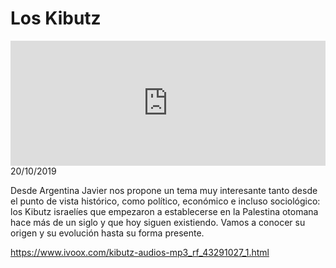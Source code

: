 # Los Kibutz
<iframe id='audio_88903085' frameborder='0' allowfullscreen='' scrolling='no' height='200' style='width:100%;' src='https://www.ivoox.com/player_ej_43291027_6_1.html' loading='lazy'></iframe>20/10/2019

Desde Argentina Javier nos propone un tema muy interesante tanto desde el punto de vista histórico, como político, económico e incluso sociológico: los Kibutz israelíes que empezaron a establecerse en la Palestina otomana hace más de un siglo y que hoy siguen existiendo. Vamos a conocer su origen y su evolución hasta su forma presente.  

 

https://www.ivoox.com/kibutz-audios-mp3_rf_43291027_1.html
